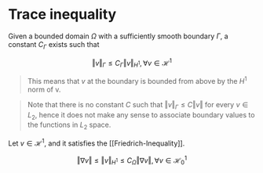 # Trace inequality

Given a bounded domain $\Omega$ with a sufficiently smooth boundary $\Gamma$, a constant $C_{\Gamma}$ exists such that

$$
\left\Vert v\right\Vert _{\Gamma}\le C_{\Gamma}\left\Vert v\right\Vert _{H^{1}},\forall v\in\mathcal{H}^{1}
$$

> This means that $v$ at the boundary is bounded from above by the $H^1$ norm of v.

> Note that there is no constant $C$ such that $\Vert v \Vert_{\Gamma} \le C \Vert v \Vert$ for every $v \in L_{2}$, hence it does not make any sense to associate boundary values to the functions in $L_{2}$ space.

Let $v \in \mathcal{H}^1$, and it satisfies the [[Friedrich-Inequality]].

$$
\left\Vert \nabla v\right\Vert \le\left\Vert v\right\Vert _{H^{1}}\le C_{\Omega}\left\Vert \nabla v\right\Vert ,\forall v\in\mathcal{H}_{0}^{1}
$$
